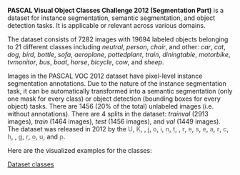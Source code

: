 **PASCAL Visual Object Classes Challenge 2012 (Segmentation Part)** is a dataset for instance segmentation, semantic segmentation, and object detection tasks. It is applicable or relevant across various domains. 

The dataset consists of 7282 images with 19694 labeled objects belonging to 21 different classes including *neutral*, *person*, *chair*, and other: *car*, *cat*, *dog*, *bird*, *bottle*, *sofa*, *aeroplane*, *pottedplant*, *train*, *diningtable*, *motorbike*, *tvmonitor*, *bus*, *boat*, *horse*, *bicycle*, *cow*, and *sheep*.

Images in the PASCAL VOC 2012 dataset have pixel-level instance segmentation annotations. Due to the nature of the instance segmentation task, it can be automatically transformed into a semantic segmentation (only one mask for every class) or object detection (bounding boxes for every object) tasks. There are 1456 (20% of the total) unlabeled images (i.e. without annotations). There are 4 splits in the dataset: *trainval* (2913 images), *train* (1464 images), *test* (1456 images), and *val* (1449 images). The dataset was released in 2012 by the <span style="font-weight: 600; color: grey; border-bottom: 1px dashed #d3d3d3;">U</span>, <span style="font-weight: 600; color: grey; border-bottom: 1px dashed #d3d3d3;">K</span>, <span style="font-weight: 600; color: grey; border-bottom: 1px dashed #d3d3d3;"> </span>, <span style="font-weight: 600; color: grey; border-bottom: 1px dashed #d3d3d3;">j</span>, <span style="font-weight: 600; color: grey; border-bottom: 1px dashed #d3d3d3;">o</span>, <span style="font-weight: 600; color: grey; border-bottom: 1px dashed #d3d3d3;">i</span>, <span style="font-weight: 600; color: grey; border-bottom: 1px dashed #d3d3d3;">n</span>, <span style="font-weight: 600; color: grey; border-bottom: 1px dashed #d3d3d3;">t</span>, <span style="font-weight: 600; color: grey; border-bottom: 1px dashed #d3d3d3;"> </span>, <span style="font-weight: 600; color: grey; border-bottom: 1px dashed #d3d3d3;">r</span>, <span style="font-weight: 600; color: grey; border-bottom: 1px dashed #d3d3d3;">e</span>, <span style="font-weight: 600; color: grey; border-bottom: 1px dashed #d3d3d3;">s</span>, <span style="font-weight: 600; color: grey; border-bottom: 1px dashed #d3d3d3;">e</span>, <span style="font-weight: 600; color: grey; border-bottom: 1px dashed #d3d3d3;">a</span>, <span style="font-weight: 600; color: grey; border-bottom: 1px dashed #d3d3d3;">r</span>, <span style="font-weight: 600; color: grey; border-bottom: 1px dashed #d3d3d3;">c</span>, <span style="font-weight: 600; color: grey; border-bottom: 1px dashed #d3d3d3;">h</span>, <span style="font-weight: 600; color: grey; border-bottom: 1px dashed #d3d3d3;"> </span>, <span style="font-weight: 600; color: grey; border-bottom: 1px dashed #d3d3d3;">g</span>, <span style="font-weight: 600; color: grey; border-bottom: 1px dashed #d3d3d3;">r</span>, <span style="font-weight: 600; color: grey; border-bottom: 1px dashed #d3d3d3;">o</span>, <span style="font-weight: 600; color: grey; border-bottom: 1px dashed #d3d3d3;">u</span>, and <span style="font-weight: 600; color: grey; border-bottom: 1px dashed #d3d3d3;">p</span>.

Here are the visualized examples for the classes:

[Dataset classes](https://github.com/dataset-ninja/pascal-voc-2012/raw/main/visualizations/classes_preview.webm)
